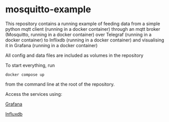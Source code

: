 # mosquitto-example
This repository contains a running example of feeding data from a simple python mqtt client (running in a docker container) through an mqtt broker (Mosquitto, running in a docker container) over Telegraf (running in a docker container) to Inflixdb (running in a docker container) and visualising it in Grafana (running in a docker container)

All config and data files are included as volumes in the repository

To start everything, run

    docker compose up

from the command line at the root of the repository.

Access the services using:

[Grafana](localhost:3000)

[Influxdb](localhost:8086)
